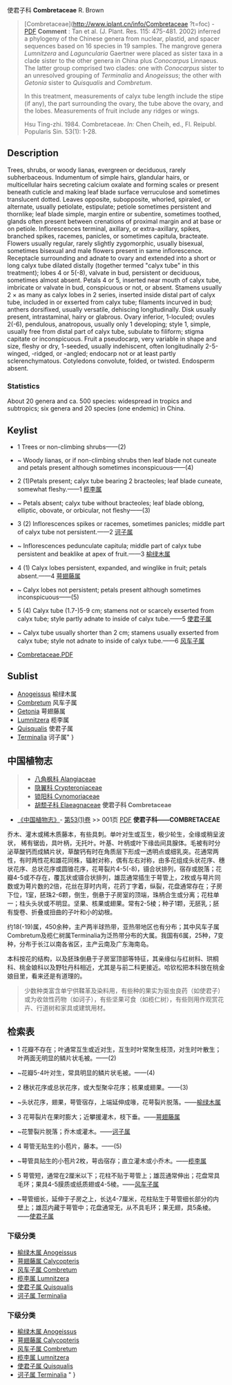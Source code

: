 使君子科 **Combretaceae** R. Brown

> [Combretaceae](http://www.iplant.cn/info/Combretaceae ?t=foc) - [PDF](http://iplant.cn/foc/pdf/Combretaceae.pdf)
> **Comment** : 
> Tan et al. (J. Plant. Res. 115: 475-481. 2002) inferred a phylogeny of the Chinese genera from nuclear, plastid, and spacer sequences based on 16 species in 19 samples. The mangrove genera *Lumnitzera* and *Laguncularia* Gaertner were placed as sister taxa in a clade sister to the other genera in China plus *Conocarpus* Linnaeus. The latter group comprised two clades: one with *Conocarpus* sister to an unresolved grouping of *Terminalia* and *Anogeissus*; the other with *Getonia* sister to *Quisqualis* and *Combretum*.
>
> In this treatment, measurements of calyx tube length include the stipe (if any), the part surrounding the ovary, the tube above the ovary, and the lobes. Measurements of fruit include any ridges or wings.
>
> Hsu Ting-zhi. 1984. Combretaceae. *In:* Chen Cheih, ed., Fl. Reipubl. Popularis Sin. 53(1): 1-28.

## Description

Trees, shrubs, or woody lianas, evergreen or deciduous, rarely subherbaceous. Indumentum of simple hairs, glandular hairs, or multicellular hairs secreting calcium oxalate and forming scales or present beneath cuticle and making leaf blade surface verruculose and sometimes translucent dotted. Leaves opposite, subopposite, whorled, spiraled, or alternate, usually petiolate, estipulate; petiole sometimes persistent and thornlike; leaf blade simple, margin entire or subentire, sometimes toothed, glands often present between crenations of proximal margin and at base or on petiole. Inflorescences terminal, axillary, or extra-axillary, spikes, branched spikes, racemes, panicles, or sometimes capitula, bracteate. Flowers usually regular, rarely slightly zygomorphic, usually bisexual, sometimes bisexual and male flowers present in same inflorescence. Receptacle surrounding and adnate to ovary and extended into a short or long calyx tube dilated distally (together termed \"calyx tube\" in this treatment); lobes 4 or 5(-8), valvate in bud, persistent or deciduous, sometimes almost absent. Petals 4 or 5, inserted near mouth of calyx tube, imbricate or valvate in bud, conspicuous or not, or absent. Stamens usually 2 × as many as calyx lobes in 2 series, inserted inside distal part of calyx tube, included in or exserted from calyx tube; filaments incurved in bud; anthers dorsifixed, usually versatile, dehiscing longitudinally. Disk usually present, intrastaminal, hairy or glabrous. Ovary inferior, 1-loculed; ovules 2(-6), pendulous, anatropous, usually only 1 developing; style 1, simple, usually free from distal part of calyx tube, subulate to filiform; stigma capitate or inconspicuous. Fruit a pseudocarp, very variable in shape and size, fleshy or dry, 1-seeded, usually indehiscent, often longitudinally 2-5-winged, -ridged, or -angled; endocarp not or at least partly sclerenchymatous. Cotyledons convolute, folded, or twisted. Endosperm absent.

### Statistics
About 20 genera and ca. 500 species: widespread in tropics and subtropics; six genera and 20 species (one endemic) in China.
## Keylist

* 1 Trees or non-climbing shrubs——(2)
* ~ Woody lianas, or if non-climbing shrubs then leaf blade not cuneate and petals present although sometimes inconspicuous——(4)

* 2 (1)Petals present; calyx tube bearing 2 bracteoles; leaf blade cuneate, somewhat fleshy.——1  [榄李属](http://www.iplant.cn/info/Lumnitzera?t=foc)
* ~ Petals absent; calyx tube without bracteoles; leaf blade oblong, elliptic, obovate, or orbicular, not fleshy——(3)

* 3 (2) Inflorescences spikes or racemes, sometimes panicles; middle part of calyx tube not persistent.——2  [诃子属](http://www.iplant.cn/info/Terminalia?t=foc)
* ~ Inflorescences pedunculate capitula; middle part of calyx tube persistent and beaklike at apex of fruit.——3  [榆绿木属](http://www.iplant.cn/info/Anogeissus?t=foc)

* 4 (1) Calyx lobes persistent, expanded, and winglike in fruit; petals absent.——4  [萼翅藤属](http://www.iplant.cn/info/Getonia?t=foc)
* ~ Calyx lobes not persistent; petals present although sometimes inconspicuous——(5)

* 5 (4) Calyx tube (1.7-)5-9 cm; stamens not or scarcely exserted from calyx tube; style partly adnate to inside of calyx tube.——5  [使君子属](http://www.iplant.cn/info/Quisqualis?t=foc)
* ~ Calyx tube usually shorter than 2 cm; stamens usually exserted from calyx tube; style not adnate to inside of calyx tube.——6  [风车子属](http://www.iplant.cn/info/Combretum?t=foc)
* [Combretaceae.PDF](http://iplant.cn/foc/pdf/Combretaceae.pdf)

## Sublist

* [Anogeissus](http://www.iplant.cn/info/Anogeissus?t=foc)
 榆绿木属
* [Combretum](http://www.iplant.cn/info/Combretum?t=foc)
 风车子属
* [Getonia](http://www.iplant.cn/info/Getonia?t=foc)
 萼翅藤属
* [Lumnitzera](http://www.iplant.cn/info/Lumnitzera?t=foc)
 榄李属
* [Quisqualis](http://www.iplant.cn/info/Quisqualis?t=foc)
 使君子属
* [Terminalia](http://www.iplant.cn/info/Terminalia?t=foc) 诃子属"
}

## 中国植物志

> * [八角枫科  Alangiaceae](Alangiaceae-八角枫科.md)
> * [隐翼科  Crypteroniaceae](http://www.iplant.cn/info/Crypteroniaceae?t=z)
> * [锁阳科  Cynomoriaceae](http://www.iplant.cn/info/Cynomoriaceae?t=z)
> * [胡颓子科  Elaeagnaceae](http://www.iplant.cn/info/Elaeagnaceae?t=z)
**使君子科 Combretaceae**

* [《中国植物志》](http://www.iplant.cn/frps)- [第53(1)卷](http://www.iplant.cn/frps/vol/53(1)) >> 001页 [PDF](http://www.iplant.cn/frps/pdf/53(1)/001z.pdf)
**使君子科——COMBRETACEAE**

乔木、灌木或稀木质藤本，有些具刺。单叶对生或互生，极少轮生，全缘或稍呈波状， 稀有锯齿，具叶柄，无托叶。叶基、叶柄或叶下缘齿间具腺体。毛被有时分泌草酸钙而成鳞片状，草酸钙有时在角质层下形成一透明点或细乳突。花通常两性，有时两性花和雄花同株，辐射对称，偶有左右对称，由多花组成头状花序、穗状花序、总状花序或圆锥花序，花萼裂片4-5(-8)，镊合状排列，宿存或脱落；花瓣4-5或不存在，覆瓦状或镊合状排列，雄蕊通常插生于萼管上，2枚或与萼片同数或为萼片数的2倍，花丝在芽时内弯，花药丁字着，纵裂，花盘通常存在；子房下位，1室，胚珠2-6颗，倒生，倒悬于子房室的顶端，珠柄合生或分离；花柱单一；柱头头状或不明显。坚果、核果或翅果。常有2-5棱；种子1颗，无胚乳；胚有旋卷、折叠或扭曲的子叶和小的幼根。

约18(-19)属，450余种，主产两半球热带，亚热带地区也有分布；其中风车子属Combretum及榄仁树属Terminalia为泛热带分布的大属。我国有6属，25种，7变种，分布于长江以南各省区，主产云南及广东海南岛。

本科按花的结构，以及胚珠倒悬于子房室顶部等特征，其亲缘似与红树科、珙桐科、桃金娘科以及野牡丹科相近，尤其是与前二科更接近。哈钦松把本科放在桃金娘目里，看来还是有道理的。

> 少数种类富含单宁供鞣革及染料用，有些种的果实为驱虫良药（如使君子）或为收敛性药物（如诃子），有些坚果可食（如榄仁树），有些则用作观赏花卉、行道树和家具或建筑用材。

## 检索表

* 1 花瓣不存在；叶通常互生或近对生，互生时叶常聚生枝顶，对生时叶散生；叶两面无明显的鳞片状毛被。——(2)
* ~花瓣5-4叶对生，常具明显的鳞片状毛被。——(4)

* 2 穗状花序或总状花序，或大型聚伞花序；核果或翅果。——(3)
* ~头状花序，翅果，萼管宿存，上端延伸成喙，花萼裂片脱落。——[榆绿木属](Anogeissus-榆绿木属.md)
* 3 花萼裂片在果时膨大；近攀援灌木，枝下垂。——[萼翅藤属](http://www.iplant.cn/info/Calycopteris?t=z)

* ~花警裂片脱落；乔木或灌木。——[诃子属](http://www.iplant.cn/info/Terminalia?t=z)
* 4 萼管无贴生的小苞片，藤本。——(5)
* ~萼管具贴生的小苞片2枚，萼齿宿存；直立灌木或小乔木。——[榄李属](http://www.iplant.cn/info/Lumnitzera?t=z)
* 5 萼管短，通常在2厘米以下；花柱不贴于萼管上；雄蕊通常伸出；花盘常具毛环；果具4-5膜质或纸质翅或4-5棱。——[风车子属](http://www.iplant.cn/info/Combretum?t=z)

* ~萼管细长，延伸于子房之上，长达4-7厘米，花柱贴生于萼管细长部分的内壁上；雄蕊内藏于萼管中；花盘通常无，从不具毛环；果无翅，具5条棱。——[使君子属](http://www.iplant.cn/info/Quisqualis?t=z)

### 下级分类
* [榆绿木属  Anogeissus](Anogeissus-榆绿木属.md)
* [萼翅藤属  Calycopteris](http://www.iplant.cn/info/Calycopteris?t=z)
* [风车子属  Combretum](http://www.iplant.cn/info/Combretum?t=z)
* [榄李属  Lumnitzera](http://www.iplant.cn/info/Lumnitzera?t=z)
* [使君子属  Quisqualis](http://www.iplant.cn/info/Quisqualis?t=z)
* [诃子属  Terminalia](http://www.iplant.cn/info/Terminalia?t=z)

### 下级分类
* [榆绿木属  Anogeissus](http://iplant.cn/info/sp/Anogeissus?t=z)
* [萼翅藤属  Calycopteris](http://iplant.cn/info/sp/Calycopteris?t=z)
* [风车子属  Combretum](http://iplant.cn/info/sp/Combretum?t=z)
* [榄李属  Lumnitzera](http://iplant.cn/info/sp/Lumnitzera?t=z)
* [使君子属  Quisqualis](http://iplant.cn/info/sp/Quisqualis?t=z)
* [诃子属  Terminalia](http://iplant.cn/info/sp/Terminalia?t=z)
"
}